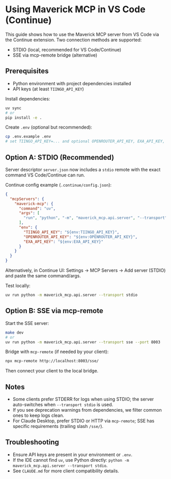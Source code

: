 # Using Maverick MCP in VS Code (Continue)

This guide shows how to use the Maverick MCP server from VS Code via the Continue extension. Two connection methods are supported:

- STDIO (local, recommended for VS Code/Continue)
- SSE via mcp-remote bridge (alternative)

## Prerequisites

- Python environment with project dependencies installed
- API keys (at least `TIINGO_API_KEY`)

Install dependencies:

```bash
uv sync
# or
pip install -e .
```

Create `.env` (optional but recommended):

```bash
cp .env.example .env
# set TIINGO_API_KEY=... and optional OPENROUTER_API_KEY, EXA_API_KEY, etc.
```

## Option A: STDIO (Recommended)

Server descriptor `server.json` now includes a `stdio` remote with the exact command VS Code/Continue can run.

Continue config example (`.continue/config.json`):

```json
{
  "mcpServers": {
    "maverick-mcp": {
      "command": "uv",
      "args": [
        "run", "python", "-m", "maverick_mcp.api.server", "--transport", "stdio"
      ],
      "env": {
        "TIINGO_API_KEY": "${env:TIINGO_API_KEY}",
        "OPENROUTER_API_KEY": "${env:OPENROUTER_API_KEY}",
        "EXA_API_KEY": "${env:EXA_API_KEY}"
      }
    }
  }
}
```

Alternatively, in Continue UI: Settings → MCP Servers → Add server (STDIO) and paste the same command/args.

Test locally:

```bash
uv run python -m maverick_mcp.api.server --transport stdio
```

## Option B: SSE via mcp-remote

Start the SSE server:

```bash
make dev
# or
uv run python -m maverick_mcp.api.server --transport sse --port 8003
```

Bridge with `mcp-remote` (if needed by your client):

```bash
npx mcp-remote http://localhost:8003/sse/
```

Then connect your client to the local bridge.

## Notes

- Some clients prefer STDERR for logs when using STDIO; the server auto-switches when `--transport stdio` is used.
- If you see deprecation warnings from dependencies, we filter common ones to keep logs clean.
- For Claude Desktop, prefer STDIO or HTTP via `mcp-remote`; SSE has specific requirements (trailing slash `/sse/`).

## Troubleshooting

- Ensure API keys are present in your environment or `.env`.
- If the IDE cannot find `uv`, use Python directly: `python -m maverick_mcp.api.server --transport stdio`.
- See `CLAUDE.md` for more client compatibility details.
